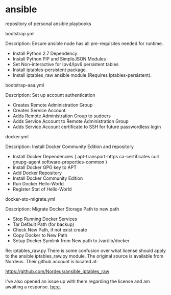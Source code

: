 # ansible
repository of personal ansible playbooks

bootstrap.yml

Description: Ensure ansible node has all pre-requisites needed for runtime.

* Install Python 2.7 Dependency
* Install Python PIP and SimpleJSON Modules
* Set Non-interactive for Ipv4/Ipv6 persistent tables
* Install iptables-persistent package.
* Install iptables_raw ansible module (Requires Iptables-persistent).

bootstrap-aaa.yml

Description: Set up account authentication

* Creates Remote Administration Group 
* Creates Service Account.
* Adds Remote Administration Group to sudoers
* Adds Service Account to Remote Administration Group
* Adds Service Account certificate to SSH for future passwordless login

docker.yml

Description: Install Docker Community Edition and repository

* Install Docker Dependencies (
apt-transport-https ca-certificates curl gnupg-agent software-properties-common )
* Install Docker GPG key to APT
* Add Docker Repository
* Install Docker Community Edition
* Run Docker Hello-World
* Register Stat of Hello-World

docker-sto-migrate.yml

Description: Migrate Docker Storage Path to new path

* Stop Running Docker Services
* Tar Default Path (for backup)
* Check New Path, if not exist create
* Copy Docker to New Path
* Setup Docker Symlink from New path to /var/lib/docker


Re: iptables_raw.py
There is some confusion over what license should apply to the ansible iptables_raw.py module. The original source is available from Nordeus. Their github account is located at:

https://github.com/Nordeus/ansible_iptables_raw

I've also opened an issue up with them regarding the license and am awaiting a response.
[here](https://github.com/Nordeus/ansible_iptables_raw/issues/29).

